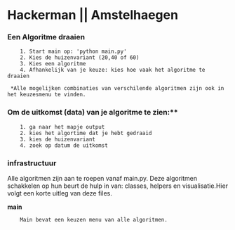 # Hackerman || Amstelhaegen

### Een Algoritme draaien

        1. Start main op: 'python main.py'
        2. Kies de huizenvariant (20,40 of 60)
        3. Kies een algoritme
        4. Afhankelijk van je keuze: kies hoe vaak het algoritme te draaien
        
     *Alle mogelijken combinaties van verschilende algoritmen zijn ook in het keuzesmenu te vinden.
    
### Om de uitkomst (data) van je algoritme te zien:**

        1. ga naar het mapje output
        2. kies het algortime dat je hebt gedraaid
        3. kies de huizenvariant
        4. zoek op datum de uitkomst
        
### infrastructuur
        
   Alle algoritmen zijn aan te roepen vanaf main.py. Deze algoritmen schakkelen op hun beurt de hulp in van: classes, helpers en
   visualisatie.Hier volgt een korte uitleg van deze files.
        
**main**
        
        Main bevat een keuzen menu van alle algoritmen.            
        
                
              
                
        
        
        

        
    
        





    
    
    
    


